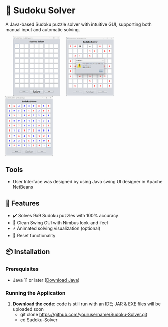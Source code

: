 # 🧩 Sudoku Solver 

A Java-based Sudoku puzzle solver with intuitive GUI, supporting both manual input and automatic solving.

 &nbsp;&nbsp;&nbsp;&nbsp;&nbsp; <img src="Screen_Shots/ss_01.png" alt="Sudoku Solver Screenshot 01" style="width:30%; height:auto;" /> &nbsp;&nbsp;&nbsp; <img src="Screen_Shots/ss_02.png" alt="Sudoku Solver Screenshot 02" style="width:30%; height:auto;" /> &nbsp;&nbsp;&nbsp; <img src="Screen_Shots/ss_03.png" alt="Sudoku Solver Screenshot 03" style="width:30%; height:auto;" /> &nbsp;&nbsp;&nbsp;

## Tools
- User Interface was designed by using Java swing UI designer in Apache NetBeans


## 🚀 Features
- ✔️ Solves 9x9 Sudoku puzzles with 100% accuracy
- 🎨 Clean Swing GUI with Nimbus look-and-feel
- ⚡ Animated solving visualization (optional)
- 🔄 Reset functionality

## 📦 Installation
### Prerequisites
- Java 11 or later ([Download Java](https://www.java.com/download/))

### Running the Application
1. **Download the code**:
   code is still run with an IDE; JAR & EXE files will be uploaded soon
     - git clone https://github.com/yourusername/Sudoku-Solver.git
     - cd Sudoku-Solver

